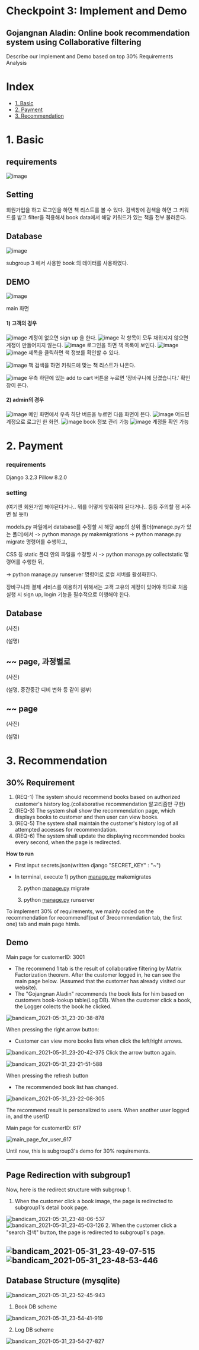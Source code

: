 # Checkpoint 3: Implement and Demo
## Gojangnan Aladin: Online book recommendation system using Collaborative filtering

Describe our Implement and Demo based on top 30% Requirements Analysis


# Index
- [1. Basic](#1-basic)
- [2. Payment](#2-payment)
- [3. Recommendation](#3-recommendation)


# 1. Basic

## requirements

![image](https://github.com/idealization/software-engineering/blob/main/Implement/1.Basic_System/%EC%82%AC%EC%A7%84/requirement/version.png)

## Setting

회원가입을 하고 로그인을 하면 책 리스트를 볼 수 있다. 검색창에 검색을 하면 그 키워드를 받고 filter을 적용해서 book data에서 해당 키워드가 있는 책을 전부 불러온다. 



## Database
![image](https://github.com/idealization/software-engineering/blob/main/Implement/1.Basic_System/%EC%82%AC%EC%A7%84/data/bookdata.png)

subgroup 3 에서 사용한 book 의 데이터를 사용하였다. 

## DEMO

![image](https://github.com/idealization/software-engineering/blob/main/Implement/1.Basic_System/%EC%82%AC%EC%A7%84/demo/main.png)

main 화면



#### 1) 고객의 경우
![image](https://github.com/idealization/software-engineering/blob/main/Implement/1.Basic_System/%EC%82%AC%EC%A7%84/demo/signup1.png)
계정이 없으면 sign up 을 한다.
![image](https://github.com/idealization/software-engineering/blob/main/Implement/1.Basic_System/%EC%82%AC%EC%A7%84/demo/signup2.png)
각 항목이 모두 채워지지 않으면 계정이 만들어지지 않는다.
![image](https://github.com/idealization/software-engineering/blob/main/Implement/1.Basic_System/%EC%82%AC%EC%A7%84/demo/booklist.png)
로그인을 하면 책 목록이 보인다. 
![image](https://github.com/idealization/software-engineering/blob/main/Implement/1.Basic_System/%EC%82%AC%EC%A7%84/demo/bookdetail1.png)
![image](https://github.com/idealization/software-engineering/blob/main/Implement/1.Basic_System/%EC%82%AC%EC%A7%84/demo/bookdetail2.png)
제목을 클릭하면 책 정보를 확인할 수 있다.

![image](https://github.com/idealization/software-engineering/blob/main/Implement/1.Basic_System/%EC%82%AC%EC%A7%84/demo/search1.png)
책 검색을 하면 키워드에 맞는 책 리스트가 나온다.

![image](https://github.com/idealization/software-engineering/blob/main/Implement/1.Basic_System/%EC%82%AC%EC%A7%84/demo/addtocartbutton.png)
우측 하단에 있는 add to cart 버튼을 누르면 '장바구니에 담겼습니다.' 확인창이 뜬다. 


#### 2) admin의 경우
![image](https://github.com/idealization/software-engineering/blob/main/Implement/1.Basic_System/%EC%82%AC%EC%A7%84/demo/admin1.png)
메인 화면에서 우측 하단 버튼을 누르면 다음 화면이 뜬다.
![image](https://github.com/idealization/software-engineering/blob/main/Implement/1.Basic_System/%EC%82%AC%EC%A7%84/demo/admin2.png)
어드민 계정으로 로그인 한 화면.
![image](https://github.com/idealization/software-engineering/blob/main/Implement/1.Basic_System/%EC%82%AC%EC%A7%84/demo/admin3-1.png)
book 정보 관리 가능
![image](https://github.com/idealization/software-engineering/blob/main/Implement/1.Basic_System/%EC%82%AC%EC%A7%84/demo/admin3-2.png)
계정들 확인 가능














# 2. Payment

### requirements

Django                   3.2.3
Pillow                   8.2.0

### setting

(여기엔 회원가입 해야된다거나.. 뭐를 어떻게 맞춰줘야 된다거나.. 등등 주의할 점 써주면 될 듯!!)

models.py 파일에서 database를 수정할 시 해당 app의 상위 폴더(manage.py가 있는 폴더)에서
-> python manage.py makemigrations 
-> python manage.py migrate 
명령어를 수행하고,

CSS 등 static 폴더 안의 파일을 수정할 시
-> python manage.py collectstatic
명령어를 수행한 뒤, 

-> python manage.py runserver
명령어로 로컬 서버를 활성화한다.

장바구니와 결제 서비스를 이용하기 위해서는 고객 고유의 계정이 있어야 하므로 처음 실행 시 sign up, login 기능을 필수적으로 이행해야 한다.


## Database

(사진)

(설명)

## ~~ page, 과정별로

(사진)

(설명, 중간중간 디비 변화 등 같이 첨부)

## ~~ page

(사진)

(설명)

# 3. Recommendation

## 30% Requirement

1. (REQ-1) The system should recommend books based on authorized customer's history log.(collaborative recommendation 알고리즘만 구현)
2. (REQ-3) The system shall show the recommendation page, which displays books to  customer and then user can view books.
3. (REQ-5) The system shall maintain the customer's history log of all attempted accesses for recommendation.
4. (REQ-6) The system shall update the displaying recommended books every second, when the page is redirected.

**How to run**

- First input secrets.json(written django "SECRET_KEY" : "~")
- In terminal, execute 1) python [manage.py](http://manage.py)  makemigrates

    2) python [manage.py](http://manage.py)  migrate

    3) python [manage.py](http://manage.py)  runserver

To implement 30% of requirements, we mainly coded on the recommendation for recommend1(out of 3recommendation tab, the first one) tab and main page htmls. 

## Demo

Main page for customerID: 3001 

- The recommend 1 tab is the result of collaborative filtering by Matrix Factorization theorem. After the customer logged in, he can see the main page below. (Assumed that the customer has already visited our website).
- The "Gojangnan Aladin" recommends the book lists for him based on customers book-lookup table(Log DB). When the customer click a book, the Logger colects the book he clicked.

![bandicam_2021-05-31_23-20-38-878](https://user-images.githubusercontent.com/49024958/120211566-0751f400-c26c-11eb-88fe-4fa05d0e04d2.jpg)

When pressing the right arrow button:

- Customer can view more books lists when click the left/right arrows.

![bandicam_2021-05-31_23-20-42-375](https://user-images.githubusercontent.com/49024958/120211555-04570380-c26c-11eb-8cb7-82ec5ae8791f.jpg)
Click the arrow button again.

![bandicam_2021-05-31_23-21-51-588](https://user-images.githubusercontent.com/49024958/120211549-028d4000-c26c-11eb-84ac-321aa8b8e42c.jpg)

When pressing the refresh button

- The recommended book list has changed.

![bandicam_2021-05-31_23-22-08-305](https://user-images.githubusercontent.com/49024958/120211522-fc975f00-c26b-11eb-878c-600170571334.jpg)

The recommend result is personalized to users. When another user logged in, and the userID 

Main page for customerID: 617

![main_page_for_user_617](https://user-images.githubusercontent.com/49024958/120211508-fa350500-c26b-11eb-86b2-722543d99cfe.jpg)

Until now, this is subgroup3's demo for 30% requirements. 

---

## Page Redirection with subgroup1


Now, here is the redirect structure with subgroup 1. 

1. When the customer click a book image, the page is redirected to subgroup1's detail book page.

![bandicam_2021-05-31_23-48-06-537](https://user-images.githubusercontent.com/49024958/120211487-f43f2400-c26b-11eb-896f-0d548c06f200.jpg)
![bandicam_2021-05-31_23-45-03-126](https://user-images.githubusercontent.com/49024958/120211476-f1443380-c26b-11eb-85d2-6ed741b0d78c.jpg)
2. When the customer click a "search 검색" button, the page is redirected to subgroup1's page.

![bandicam_2021-05-31_23-49-07-515](https://user-images.githubusercontent.com/49024958/120211470-eee1d980-c26b-11eb-9f6f-5940ca859d2b.jpg)
![bandicam_2021-05-31_23-48-53-446](https://user-images.githubusercontent.com/49024958/120211462-ebe6e900-c26b-11eb-97a0-962170eff815.jpg)
---

## Database Structure (mysqlite)

![bandicam_2021-05-31_23-52-45-943](https://user-images.githubusercontent.com/49024958/120211418-e2f61780-c26b-11eb-9111-80f9bce0bdf4.jpg)

1. Book DB scheme

![bandicam_2021-05-31_23-54-41-919](https://user-images.githubusercontent.com/49024958/120211397-dd98cd00-c26b-11eb-926a-3b3e75a87c68.jpg)

2. Log DB scheme

![bandicam_2021-05-31_23-54-27-827](https://user-images.githubusercontent.com/49024958/120211383-da9ddc80-c26b-11eb-9ab0-ca2c90301f5d.jpg)


